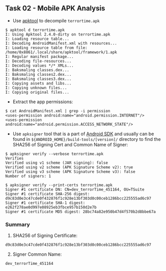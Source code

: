 ## Task 02 - Mobile APK Analysis

* Use [apktool](https://github.com/iBotPeaches/Apktool) to decompile `terrortime.apk`
```shell
$ apktool d terrortime.apk
I: Using Apktool 2.4.0-dirty on terrortime.apk
I: Loading resource table...
I: Decoding AndroidManifest.xml with resources...
I: Loading resource table from file: /home/0x8861/.local/share/apktool/framework/1.apk
I: Regular manifest package...
I: Decoding file-resources...
I: Decoding values */* XMLs...
I: Baksmaling classes.dex...
I: Baksmaling classes2.dex...
I: Baksmaling classes3.dex...
I: Copying assets and libs...
I: Copying unknown files...
I: Copying original files...
```

* Extract the app permissions:
```shell
$ cat AndroidManifest.xml | grep -i permission
<uses-permission android:name="android.permission.INTERNET"/>
<uses-permission android:name="android.permission.ACCESS_NETWORK_STATE"/>
```

* Use `apksigner` tool that is a part of [Android SDK](https://developer.android.com/studio/) and usually can be found in `${ANDROID_HOME}/build-tools/[version]/` directory to find the SHA256 of Signing Cert and Common Name of Signer:
```shell
$ apksigner verify --verbose terrortime.apk 
Verifies
Verified using v1 scheme (JAR signing): false
Verified using v2 scheme (APK Signature Scheme v2): true
Verified using v3 scheme (APK Signature Scheme v3): false
Number of signers: 1

$ apksigner verify --print-certs terrortime.apk 
Signer #1 certificate DN: CN=dev_terrorTime_451164, OU=TSuite
Signer #1 certificate SHA-256 digest: d9c83d0e3c47cde0f432876f1c928e13bf303d0c00ceb1286bcc225555ad6c97
Signer #1 certificate SHA-1 digest: e262f278ae0d997e08925eb3fbce957b150d2e7b
Signer #1 certificate MD5 digest: 28bc74a82e950b47d4f570b2d8bbe67a
```

### Summary
1. SHA256 of Signing Certificate:

`d9c83d0e3c47cde0f432876f1c928e13bf303d0c00ceb1286bcc225555ad6c97`

2. Signer Common Name:

`dev_terrorTime_451164`
